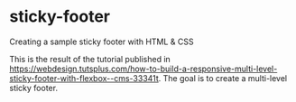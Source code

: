 # sticky-footer
Creating a sample sticky footer with HTML &amp; CSS

This is the result of the tutorial published in https://webdesign.tutsplus.com/how-to-build-a-responsive-multi-level-sticky-footer-with-flexbox--cms-33341t.
The goal is to create a multi-level sticky footer.
